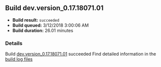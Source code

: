 ## Build dev.version_0.17.18071.01
- **Build result:** `succeeded`
- **Build queued:** 3/12/2018 3:00:06 AM
- **Build duration:** 26.01 minutes
### Details
Build [dev.version_0.17.18071.01](https://winappstudio.visualstudio.com/web/build.aspx?pcguid=a4ef43be-68ce-4195-a619-079b4d9834c2&builduri=vstfs%3a%2f%2f%2fBuild%2fBuild%2f25239) succeeded
Find detailed information in the [build log files](https://uwpctdiags.blob.core.windows.net/buildlogs/dev.version_0.17.18071.01_logs.zip)
